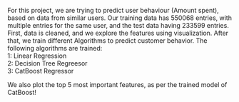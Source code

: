 For this project, we are trying to predict user behaviour (Amount spent), based on data from similar users. Our training data has 550068 entries, with multiple entries for the same user, and the test data having 233599 entries. First, data is cleaned, and we explore the features using visualization. 
After that, we train different Algorithms to predict customer behavior. The following algorithms are trained: <br />
1: Linear Regression<br />
2: Decision Tree Regreesor<br />
3: CatBoost Regressor<br />

We also plot the top 5 most important features, as per the trained model of CatBoost!
